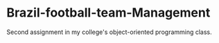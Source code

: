 # Brazil-football-team-Management
Second assignment in my college's object-oriented programming class.




